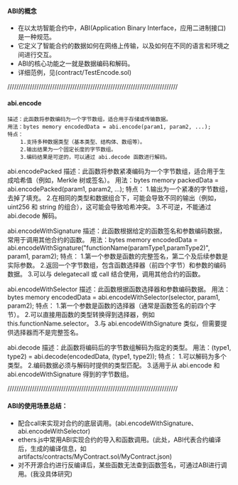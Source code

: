 

#### ABI的概念
- 在以太坊智能合约中，ABI(Application Binary Interface，应用二进制接口)是一种规范。
- 它定义了智能合约的数据如何在网络上传输，以及如何在不同的语言和环境之间进行交互。
- ABI的核心功能之一就是数据编码和解码。
- 详细范例，见(contract/TestEncode.sol)

////////////////////////////////////////////////////////////////////////////

#### abi.encode
    描述：此函数将参数编码为一个字节数组，适合用于存储或传输数据。
    用法：bytes memory encodedData = abi.encode(param1, param2, ...);
    特点：
        1.支持多种数据类型（基本类型、结构体、数组等）。
        2.输出结果为一个固定长度的字节数组。
        3.编码结果是可逆的，可以通过 abi.decode 函数进行解码。

abi.encodePacked
描述：此函数将参数紧凑编码为一个字节数组，适合用于生成哈希值（例如，Merkle 树或签名）。
用法：bytes memory packedData = abi.encodePacked(param1, param2, ...);
特点：
    1.输出为一个紧凑的字节数组，去掉了填充。
    2.在相同的类型和数据组合下，可能会导致不同的输出（例如，uint256 和 string 的组合），这可能会导致哈希冲突。
    3.不可逆，不能通过 abi.decode 解码。

abi.encodeWithSignature
描述：此函数根据给定的函数签名和参数编码数据，常用于调用其他合约的函数。
用法：bytes memory encodedData = abi.encodeWithSignature("functionName(paramType1,paramType2)", param1, param2);
特点：
    1.第一个参数是函数的完整签名，第二个及后续参数是实际参数。
    2.返回一个字节数组，包含函数选择器（前四个字节）和参数的编码数据。
    3.可以与 delegatecall 或 call 结合使用，调用其他合约的函数。    

abi.encodeWithSelector
描述：此函数根据函数选择器和参数编码数据。
用法：bytes memory encodedData = abi.encodeWithSelector(selector, param1, param2);
特点：
    1.第一个参数是函数的选择器（通常是函数签名的前四个字节）。
    2.可以直接用函数的类型转换得到选择器，例如 this.functionName.selector。
    3.与 abi.encodeWithSignature 类似，但需要提供选择器而不是完整签名。    

abi.decode
描述：此函数将编码后的字节数组解码为指定的类型。
用法：(type1, type2) = abi.decode(encodedData, (type1, type2));
特点：
    1.可以解码为多个类型。
    2.编码数据必须与解码时提供的类型匹配。
    3.适用于从 abi.encode 和 abi.encodeWithSignature 得到的字节数组。    

////////////////////////////////////////////////////////////////////////////    

#### ABI的使用场景总结：
- 配合call来实现对合约的底层调用。(abi.encodeWithSignature、abi.encodeWithSelector)
- ethers.js中常用ABI实现合约的导入和函数调用。(此处，ABI代表合约编译后，生成的编译信息，如 artifacts/contracts/MyContract.sol/MyContract.json)
- 对不开源合约进行反编译后，某些函数无法查到函数签名，可通过ABI进行调用。(我没具体研究)